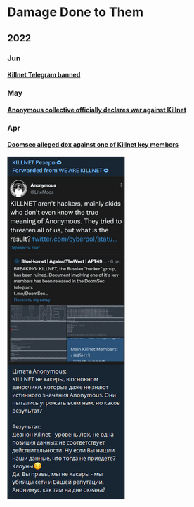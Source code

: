# Damage Done to Them

## 2022

### Jun

#### [Killnet Telegram banned](https://t.me/killnetV/161)

### May

#### [Anonymous collective officially declares war against Killnet](https://twitter.com/YourAnonOne/status/1528048043647434752?s=19)

### Apr

#### [Doomsec alleged dox against one of Killnet key members](https://t.me/killnet\_hacking/94)

<img src="../../.gitbook/assets/image (1).png" alt="" data-size="original">

